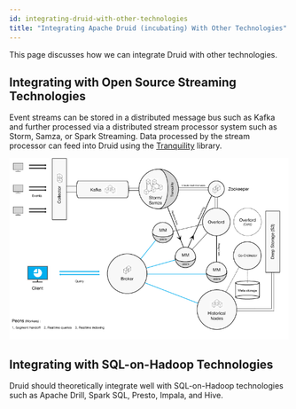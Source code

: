 ```yaml
---
id: integrating-druid-with-other-technologies
title: "Integrating Apache Druid (incubating) With Other Technologies"
---
```


<!--
  ~ Licensed to the Apache Software Foundation (ASF) under one
  ~ or more contributor license agreements.  See the NOTICE file
  ~ distributed with this work for additional information
  ~ regarding copyright ownership.  The ASF licenses this file
  ~ to you under the Apache License, Version 2.0 (the
  ~ "License"); you may not use this file except in compliance
  ~ with the License.  You may obtain a copy of the License at
  ~
  ~   http://www.apache.org/licenses/LICENSE-2.0
  ~
  ~ Unless required by applicable law or agreed to in writing,
  ~ software distributed under the License is distributed on an
  ~ "AS IS" BASIS, WITHOUT WARRANTIES OR CONDITIONS OF ANY
  ~ KIND, either express or implied.  See the License for the
  ~ specific language governing permissions and limitations
  ~ under the License.
  -->


This page discusses how we can integrate Druid with other technologies.

## Integrating with Open Source Streaming Technologies

Event streams can be stored in a distributed message bus such as Kafka and further processed via a distributed stream
processor system such as Storm, Samza, or Spark Streaming. Data processed by the stream processor can feed into Druid using
the [Tranquility](https://github.com/druid-io/tranquility) library.

<img src="../assets/druid-production.png" width="800"/>

## Integrating with SQL-on-Hadoop Technologies

Druid should theoretically integrate well with SQL-on-Hadoop technologies such as Apache Drill, Spark SQL, Presto, Impala, and Hive.
